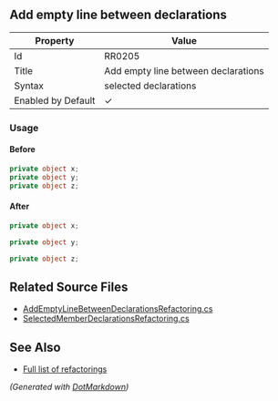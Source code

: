 ## Add empty line between declarations

| Property           | Value                               |
| ------------------ | ----------------------------------- |
| Id                 | RR0205                              |
| Title              | Add empty line between declarations |
| Syntax             | selected declarations               |
| Enabled by Default | &#x2713;                            |

### Usage

#### Before

```csharp
private object x;
private object y;
private object z;
```

#### After

```csharp
private object x;

private object y;

private object z;
```

## Related Source Files

* [AddEmptyLineBetweenDeclarationsRefactoring.cs](../../src/Refactorings/CSharp/Refactorings/AddEmptyLineBetweenDeclarationsRefactoring.cs)
* [SelectedMemberDeclarationsRefactoring.cs](../../src/Refactorings/CSharp/Refactorings/SelectedMemberDeclarationsRefactoring.cs)

## See Also

* [Full list of refactorings](Refactorings.md)

*\(Generated with [DotMarkdown](http://github.com/JosefPihrt/DotMarkdown)\)*